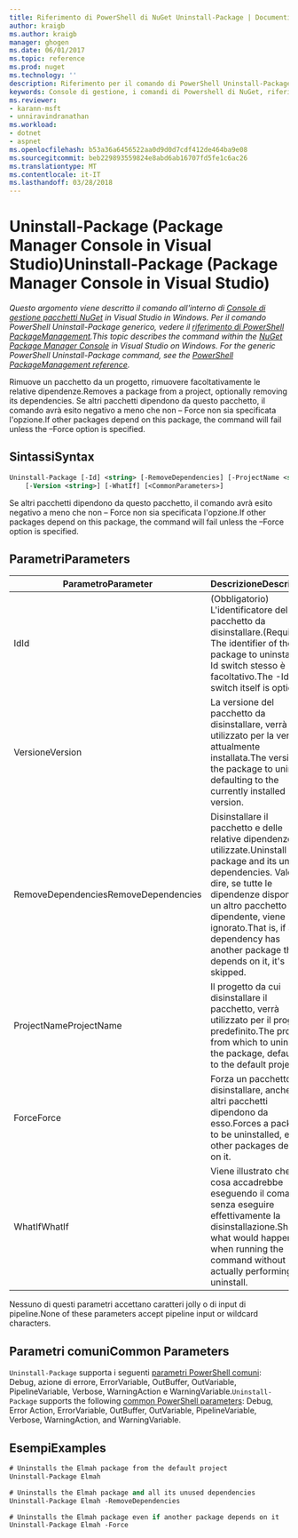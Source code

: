 ```yaml
---
title: Riferimento di PowerShell di NuGet Uninstall-Package | Documenti Microsoft
author: kraigb
ms.author: kraigb
manager: ghogen
ms.date: 06/01/2017
ms.topic: reference
ms.prod: nuget
ms.technology: ''
description: Riferimento per il comando di PowerShell Uninstall-Package nella Console di gestione pacchetti NuGet in Visual Studio.
keywords: Console di gestione, i comandi di Powershell di NuGet, riferimento di Powershell di NuGet, pacchetto di disinstallazione del pacchetto NuGet
ms.reviewer:
- karann-msft
- unniravindranathan
ms.workload:
- dotnet
- aspnet
ms.openlocfilehash: b53a36a6456522aa0d9d0d7cdf412de464ba9e08
ms.sourcegitcommit: beb229893559824e8abd6ab16707fd5fe1c6ac26
ms.translationtype: MT
ms.contentlocale: it-IT
ms.lasthandoff: 03/28/2018
---
```

# <a name="uninstall-package-package-manager-console-in-visual-studio"></a><span data-ttu-id="0f09f-104">Uninstall-Package (Package Manager Console in Visual Studio)</span><span class="sxs-lookup"><span data-stu-id="0f09f-104">Uninstall-Package (Package Manager Console in Visual Studio)</span></span>

<span data-ttu-id="0f09f-105">*Questo argomento viene descritto il comando all'interno di [Console di gestione pacchetti NuGet](package-manager-console.md) in Visual Studio in Windows. Per il comando PowerShell Uninstall-Package generico, vedere il [riferimento di PowerShell PackageManagement](/powershell/module/packagemanagement/?view=powershell-6).*</span><span class="sxs-lookup"><span data-stu-id="0f09f-105">*This topic describes the command within the [NuGet Package Manager Console](package-manager-console.md) in Visual Studio on Windows. For the generic PowerShell Uninstall-Package command, see the [PowerShell PackageManagement reference](/powershell/module/packagemanagement/?view=powershell-6).*</span></span>

<span data-ttu-id="0f09f-106">Rimuove un pacchetto da un progetto, rimuovere facoltativamente le relative dipendenze.</span><span class="sxs-lookup"><span data-stu-id="0f09f-106">Removes a package from a project, optionally removing its dependencies.</span></span> <span data-ttu-id="0f09f-107">Se altri pacchetti dipendono da questo pacchetto, il comando avrà esito negativo a meno che non – Force non sia specificata l'opzione.</span><span class="sxs-lookup"><span data-stu-id="0f09f-107">If other packages depend on this package, the command will fail unless the –Force option is specified.</span></span>

## <a name="syntax"></a><span data-ttu-id="0f09f-108">Sintassi</span><span class="sxs-lookup"><span data-stu-id="0f09f-108">Syntax</span></span>

```ps
Uninstall-Package [-Id] <string> [-RemoveDependencies] [-ProjectName <string>] [-Force]
    [-Version <string>] [-WhatIf] [<CommonParameters>]
```

<span data-ttu-id="0f09f-109">Se altri pacchetti dipendono da questo pacchetto, il comando avrà esito negativo a meno che non – Force non sia specificata l'opzione.</span><span class="sxs-lookup"><span data-stu-id="0f09f-109">If other packages depend on this package, the command will fail unless the –Force option is specified.</span></span>

## <a name="parameters"></a><span data-ttu-id="0f09f-110">Parametri</span><span class="sxs-lookup"><span data-stu-id="0f09f-110">Parameters</span></span>

| <span data-ttu-id="0f09f-111">Parametro</span><span class="sxs-lookup"><span data-stu-id="0f09f-111">Parameter</span></span> | <span data-ttu-id="0f09f-112">Descrizione</span><span class="sxs-lookup"><span data-stu-id="0f09f-112">Description</span></span> |
| --- | --- |
| <span data-ttu-id="0f09f-113">Id</span><span class="sxs-lookup"><span data-stu-id="0f09f-113">Id</span></span> | <span data-ttu-id="0f09f-114">(Obbligatorio) L'identificatore del pacchetto da disinstallare.</span><span class="sxs-lookup"><span data-stu-id="0f09f-114">(Required) The identifier of the package to uninstall.</span></span> <span data-ttu-id="0f09f-115">-Id switch stesso è facoltativo.</span><span class="sxs-lookup"><span data-stu-id="0f09f-115">The -Id switch itself is optional.</span></span> |
| <span data-ttu-id="0f09f-116">Versione</span><span class="sxs-lookup"><span data-stu-id="0f09f-116">Version</span></span> | <span data-ttu-id="0f09f-117">La versione del pacchetto da disinstallare, verrà utilizzato per la versione attualmente installata.</span><span class="sxs-lookup"><span data-stu-id="0f09f-117">The version of the package to uninstall, defaulting to the currently installed version.</span></span> |
| <span data-ttu-id="0f09f-118">RemoveDependencies</span><span class="sxs-lookup"><span data-stu-id="0f09f-118">RemoveDependencies</span></span> | <span data-ttu-id="0f09f-119">Disinstallare il pacchetto e delle relative dipendenze non utilizzate.</span><span class="sxs-lookup"><span data-stu-id="0f09f-119">Uninstall the package and its unused dependencies.</span></span> <span data-ttu-id="0f09f-120">Vale a dire, se tutte le dipendenze dispone di un altro pacchetto dipendente, viene ignorato.</span><span class="sxs-lookup"><span data-stu-id="0f09f-120">That is, if any dependency has another package that depends on it, it's skipped.</span></span> |
| <span data-ttu-id="0f09f-121">ProjectName</span><span class="sxs-lookup"><span data-stu-id="0f09f-121">ProjectName</span></span> | <span data-ttu-id="0f09f-122">Il progetto da cui disinstallare il pacchetto, verrà utilizzato per il progetto predefinito.</span><span class="sxs-lookup"><span data-stu-id="0f09f-122">The project from which to uninstall the package, defaulting to the default project.</span></span> |
| <span data-ttu-id="0f09f-123">Force</span><span class="sxs-lookup"><span data-stu-id="0f09f-123">Force</span></span> | <span data-ttu-id="0f09f-124">Forza un pacchetto da disinstallare, anche se altri pacchetti dipendono da esso.</span><span class="sxs-lookup"><span data-stu-id="0f09f-124">Forces a package to be uninstalled, even if other packages depend on it.</span></span> |
| <span data-ttu-id="0f09f-125">WhatIf</span><span class="sxs-lookup"><span data-stu-id="0f09f-125">WhatIf</span></span> | <span data-ttu-id="0f09f-126">Viene illustrato che cosa accadrebbe eseguendo il comando senza eseguire effettivamente la disinstallazione.</span><span class="sxs-lookup"><span data-stu-id="0f09f-126">Shows what would happen when running the command without actually performing the uninstall.</span></span> |

<span data-ttu-id="0f09f-127">Nessuno di questi parametri accettano caratteri jolly o di input di pipeline.</span><span class="sxs-lookup"><span data-stu-id="0f09f-127">None of these parameters accept pipeline input or wildcard characters.</span></span>

## <a name="common-parameters"></a><span data-ttu-id="0f09f-128">Parametri comuni</span><span class="sxs-lookup"><span data-stu-id="0f09f-128">Common Parameters</span></span>

<span data-ttu-id="0f09f-129">`Uninstall-Package` supporta i seguenti [parametri PowerShell comuni](http://go.microsoft.com/fwlink/?LinkID=113216): Debug, azione di errore, ErrorVariable, OutBuffer, OutVariable, PipelineVariable, Verbose, WarningAction e WarningVariable.</span><span class="sxs-lookup"><span data-stu-id="0f09f-129">`Uninstall-Package` supports the following [common PowerShell parameters](http://go.microsoft.com/fwlink/?LinkID=113216): Debug, Error Action, ErrorVariable, OutBuffer, OutVariable, PipelineVariable, Verbose, WarningAction, and WarningVariable.</span></span>

## <a name="examples"></a><span data-ttu-id="0f09f-130">Esempi</span><span class="sxs-lookup"><span data-stu-id="0f09f-130">Examples</span></span>

```ps
# Uninstalls the Elmah package from the default project
Uninstall-Package Elmah

# Uninstalls the Elmah package and all its unused dependencies
Uninstall-Package Elmah -RemoveDependencies 

# Uninstalls the Elmah package even if another package depends on it
Uninstall-Package Elmah -Force
```
